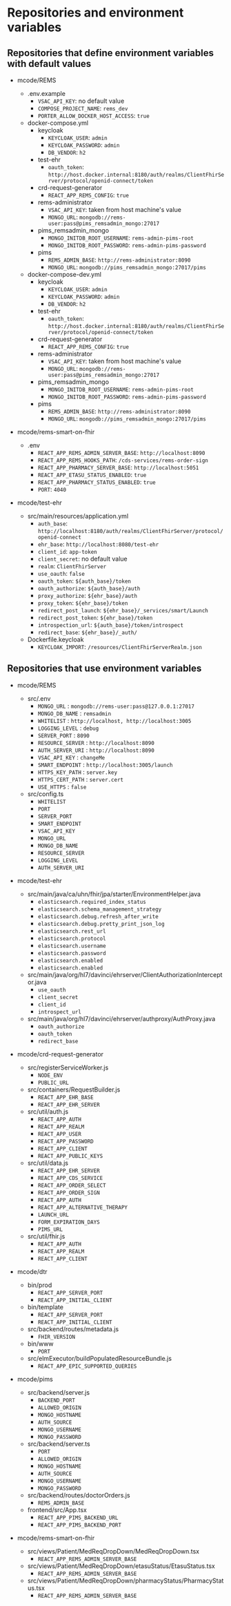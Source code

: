 # Repositories and environment variables
## Repositories that define environment variables with default values
- mcode/REMS
    * .env.example
        + `VSAC_API_KEY`: no default value
        + `COMPOSE_PROJECT_NAME`: `rems_dev`
        + `PORTER_ALLOW_DOCKER_HOST_ACCESS`: `true`
    * docker-compose.yml
        + keycloak
            - `KEYCLOAK_USER`: `admin`
            - `KEYCLOAK_PASSWORD`: `admin`
            - `DB_VENDOR`: `h2`
        + test-ehr
            - `oauth_token`: `http://host.docker.internal:8180/auth/realms/ClientFhirServer/protocol/openid-connect/token`
        + crd-request-generator
            - `REACT_APP_REMS_CONFIG`: `true`
        + rems-administrator
            - `VSAC_API_KEY`: taken from host machine's value
            - `MONGO_URL`: `mongodb://rems-user:pass@pims_remsadmin_mongo:27017`
        + pims_remsadmin_mongo
            - `MONGO_INITDB_ROOT_USERNAME`: `rems-admin-pims-root`
            - `MONGO_INITDB_ROOT_PASSWORD`: `rems-admin-pims-password`
        + pims
            - `REMS_ADMIN_BASE`: `http://rems-administrator:8090`
            - `MONGO_URL`: `mongodb://pims_remsadmin_mongo:27017/pims`
    * docker-compose-dev.yml
        + keycloak
            - `KEYCLOAK_USER`: `admin`
            - `KEYCLOAK_PASSWORD`: `admin`
            - `DB_VENDOR`: `h2`
        + test-ehr
            - `oauth_token`: `http://host.docker.internal:8180/auth/realms/ClientFhirServer/protocol/openid-connect/token`
        + crd-request-generator
            - `REACT_APP_REMS_CONFIG`: `true`
        + rems-administrator
            - `VSAC_API_KEY`: taken from host machine's value
            - `MONGO_URL`: `mongodb://rems-user:pass@pims_remsadmin_mongo:27017`
        + pims_remsadmin_mongo
            - `MONGO_INITDB_ROOT_USERNAME`: `rems-admin-pims-root`
            - `MONGO_INITDB_ROOT_PASSWORD`: `rems-admin-pims-password`
        + pims
            - `REMS_ADMIN_BASE`: `http://rems-administrator:8090`
            - `MONGO_URL`: `mongodb://pims_remsadmin_mongo:27017/pims`
            
- mcode/rems-smart-on-fhir
    * .env
        + `REACT_APP_REMS_ADMIN_SERVER_BASE`: `http://localhost:8090`
        + `REACT_APP_REMS_HOOKS_PATH`: `/cds-services/rems-order-sign`
        + `REACT_APP_PHARMACY_SERVER_BASE`: `http://localhost:5051`
        + `REACT_APP_ETASU_STATUS_ENABLED`: `true`
        + `REACT_APP_PHARMACY_STATUS_ENABLED`: `true`
        + `PORT`: `4040`

- mcode/test-ehr
    * src/main/resources/application.yml
        + `auth_base`: `http://localhost:8180/auth/realms/ClientFhirServer/protocol/openid-connect`
        + `ehr_base`: `http://localhost:8080/test-ehr`
        + `client_id`: `app-token`
        + `client_secret`: no default value
        + `realm`: `ClientFhirServer`
        + `use_oauth`: `false`
        + `oauth_token`: `${auth_base}/token`
        + `oauth_authorize`: `${auth_base}/auth`
        + `proxy_authorize`: `${ehr_base}/auth`
        + `proxy_token`: `${ehr_base}/token`
        + `redirect_post_launch`: `${ehr_base}/_services/smart/Launch`
        + `redirect_post_token`: `${ehr_base}/token`
        + `introspection_url`: `${auth_base}/token/introspect`
        + `redirect_base`: `${ehr_base}/_auth/`
    * Dockerfile.keycloak
        + `KEYCLOAK_IMPORT`: `/resources/ClientFhirServerRealm.json`

## Repositories that use environment variables
- mcode/REMS
    * src/.env
        + `MONGO_URL` : `mongodb://rems-user:pass@127.0.0.1:27017`
        + `MONGO_DB_NAME` : `remsadmin`
        + `WHITELIST` : `http://localhost, http://localhost:3005`
        + `LOGGING_LEVEL` : `debug`
        + `SERVER_PORT` : `8090`
        + `RESOURCE_SERVER` : `http://localhost:8090`
        + `AUTH_SERVER_URI` : `http://localhost:8090`
        + `VSAC_API_KEY` : `changeMe`
        + `SMART_ENDPOINT` : `http://localhost:3005/launch`
        + `HTTPS_KEY_PATH` : `server.key`
        + `HTTPS_CERT_PATH` : `server.cert`
        + `USE_HTTPS` : `false`
    * src/config.ts
        + `WHITELIST`
        + `PORT`
        + `SERVER_PORT`
        + `SMART_ENDPOINT`
        + `VSAC_API_KEY`
        + `MONGO_URL`
        + `MONGO_DB_NAME`
        + `RESOURCE_SERVER`
        + `LOGGING_LEVEL`
        + `AUTH_SERVER_URI`

- mcode/test-ehr
    * src/main/java/ca/uhn/fhir/jpa/starter/EnvironmentHelper.java
        + `elasticsearch.required_index_status`
        + `elasticsearch.schema_management_strategy`
        + `elasticsearch.debug.refresh_after_write`
        + `elasticsearch.debug.pretty_print_json_log`
        + `elasticsearch.rest_url`
        + `elasticsearch.protocol`
        + `elasticsearch.username`
        + `elasticsearch.password`
        + `elasticsearch.enabled`
        + `elasticsearch.enabled`
    * src/main/java/org/hl7/davinci/ehrserver/ClientAuthorizationInterceptor.java
        + `use_oauth`
        + `client_secret`
        + `client_id`
        + `introspect_url`
    * src/main/java/org/hl7/davinci/ehrserver/authproxy/AuthProxy.java
        + `oauth_authorize`
        + `oauth_token`
        + `redirect_base`

- mcode/crd-request-generator
    * src/registerServiceWorker.js
        + `NODE_ENV`
        + `PUBLIC_URL`
    * src/containers/RequestBuilder.js
        + `REACT_APP_EHR_BASE`
        + `REACT_APP_EHR_SERVER`
    * src/util/auth.js
        + `REACT_APP_AUTH`
        + `REACT_APP_REALM`
        + `REACT_APP_USER`
        + `REACT_APP_PASSWORD`
        + `REACT_APP_CLIENT`
        + `REACT_APP_PUBLIC_KEYS`
    * src/util/data.js
        + `REACT_APP_EHR_SERVER`
        + `REACT_APP_CDS_SERVICE`
        + `REACT_APP_ORDER_SELECT`
        + `REACT_APP_ORDER_SIGN`
        + `REACT_APP_AUTH`
        + `REACT_APP_ALTERNATIVE_THERAPY`
        + `LAUNCH_URL`
        + `FORM_EXPIRATION_DAYS`
        + `PIMS_URL`
    * src/util/fhir.js
        + `REACT_APP_AUTH`
        + `REACT_APP_REALM`
        + `REACT_APP_CLIENT`
- mcode/dtr
    * bin/prod
        + `REACT_APP_SERVER_PORT`
        + `REACT_APP_INITIAL_CLIENT`
    * bin/template
        + `REACT_APP_SERVER_PORT`
        + `REACT_APP_INITIAL_CLIENT`
    * src/backend/routes/metadata.js
        + `FHIR_VERSION`
    * bin/www
        + `PORT`
    * src/elmExecutor/buildPopulatedResourceBundle.js
        + `REACT_APP_EPIC_SUPPORTED_QUERIES`

- mcode/pims
    * src/backend/server.js
        + `BACKEND_PORT`
        + `ALLOWED_ORIGIN`
        + `MONGO_HOSTNAME`
        + `AUTH_SOURCE`
        + `MONGO_USERNAME`
        + `MONGO_PASSWORD`
    * src/backend/server.ts
        + `PORT`
        + `ALLOWED_ORIGIN`
        + `MONGO_HOSTNAME`
        + `AUTH_SOURCE`
        + `MONGO_USERNAME`
        + `MONGO_PASSWORD`
    * src/backend/routes/doctorOrders.js
        + `REMS_ADMIN_BASE`
    * frontend/src/App.tsx
        + `REACT_APP_PIMS_BACKEND_URL`
        + `REACT_APP_PIMS_BACKEND_PORT`

- mcode/rems-smart-on-fhir
    * src/views/Patient/MedReqDropDown/MedReqDropDown.tsx
        + `REACT_APP_REMS_ADMIN_SERVER_BASE`
    * src/views/Patient/MedReqDropDown/etasuStatus/EtasuStatus.tsx
        + `REACT_APP_REMS_ADMIN_SERVER_BASE`
    * src/views/Patient/MedReqDropDown/pharmacyStatus/PharmacyStatus.tsx
        + `REACT_APP_REMS_ADMIN_SERVER_BASE`

